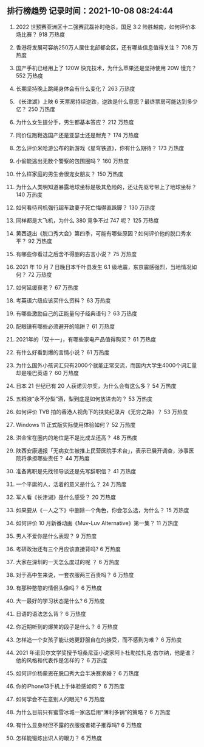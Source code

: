 
## 排行榜趋势 记录时间：2021-10-08 08:24:44
  
  1. 2022 世预赛亚洲区十二强赛武磊补时绝杀，国足 3:2 险胜越南，如何评价本场比赛？ 918 万热度
    
  2. 香港将发展可容纳250万人居住北部都会区，还有哪些信息值得关注？ 708 万热度
    
  3. 国产手机已经用上了 120W 快充技术，为什么苹果还是坚持使用 20W 慢充？ 552 万热度
    
  4. 长期坚持晚上跳绳身体会有什么变化？ 263 万热度
    
  5. 《长津湖》上映 6 天票房持续逆跌，逆跌是什么意思？最终票房可能达到多少亿？ 250 万热度
    
  6. 为什么女生提分手，男生都基本答应？ 212 万热度
    
  7. 同价位跑鞋选国产还是亚瑟士还是耐克？ 174 万热度
    
  8. 怎么评价米哈游公布的新游戏《星穹铁道》，你有什么期待？ 173 万热度
    
  9. 小偷能逃出无数个警察的包围圈吗？ 160 万热度
    
  10. 什么样家庭的男生会很宠女朋友？ 150 万热度
    
  11. 为什么人类明知道暴露地球坐标是极其危险的，还让先驱号带上了地球坐标？ 140 万热度
    
  12. 如何看待司机强行超车致妻子死亡悔得直跺脚？ 130 万热度
    
  13. 同样都是大飞机，为什么 380 竞争不过 747 呢？ 125 万热度
    
  14. 黄西退出《脱口秀大会》第四季，可能有哪些原因？如何评价他的脱口秀水平？ 92 万热度
    
  15. 有哪些你看过之后舍不得删的古言小说？ 75 万热度
    
  16. 2021 年 10 月 7 日晚日本千叶县发生 6.1 级地震，东京震感强烈，当地情况如何？ 72 万热度
    
  17. 如何延缓衰老？ 67 万热度
    
  18. 考英语六级应该买什么资料？ 63 万热度
    
  19. 有哪些激励自己的正能量句子经典语句？ 63 万热度
    
  20. 配眼镜有哪些必须避开的陷阱？ 61 万热度
    
  21. 2021年的「双十一」，有哪些家电产品值得购买？ 61 万热度
    
  22. 有什么好看到爆的言情小说？ 61 万热度
    
  23. 为什么国外小孩词汇只有2000个就能正常交流，而国内大学生4000个词汇量却是哑巴英语？ 60 万热度
    
  24. 日本 21 世纪已有 20 人获诺贝尔奖，为什么会有这么多？ 54 万热度
    
  25. 五粮液“永不分梨”酒，梨到底是如何放进去的？ 53 万热度
    
  26. 如何评价 TVB 拍的香港人视角下的扶贫纪录片《无穷之路》？ 53 万热度
    
  27. Windows 11 正式版实际使用体验如何？ 52 万热度
    
  28. 洪金宝在圈内的地位是不是比成龙还高？ 48 万热度
    
  29. 陕西安康通报「无病女生被推上民营医院手术台」，表示已展开调查，涉事医院将承担哪些责任？ 44 万热度
    
  30. 准备离职是先找领导谈还是先写辞职信？ 41 万热度
    
  31. 一个平庸的人，活着的意义是什么？ 24 万热度
    
  32. 军人看《长津湖》是什么感受？ 20 万热度
    
  33. 如果要从《一人之下》中删除一个角色，你会怎么选，为什么？ 15 万热度
    
  34. 如何评价 10 月新番动画《Muv-Luv Alternative》第一集？ 11 万热度
    
  35. 男人不爱你是什么表现？ 9 万热度
    
  36. 考研政治还有三个月应该直接背吗? 6 万热度
    
  37. 大家在深圳的一天怎么度过的呢 ？ 6 万热度
    
  38. 对于高中生来说，一套衣服两三百贵吗？ 6 万热度
    
  39. 有那种憨憨的情侣头像吗？ 6 万热度
    
  40. 大一最好的学习状态是什么? 6 万热度
    
  41. 日语的语法怎么背？ 6 万热度
    
  42. 你近期听到的爆笑的段子是什么？ 6 万热度
    
  43. 怎样追一个女孩子能让她更舒服自在的接受，而不感到为难？ 6 万热度
    
  44. 2021 年诺贝尔文学奖授予坦桑尼亚小说家阿卜杜勒拉扎克·古尔纳，他是谁？他的风格和代表作是怎样的？ 6 万热度
    
  45. 如何评价杨蒙恩在脱口秀大会半决赛求婚？ 6 万热度
    
  46. 你的iPhone13手机上手体验感如何？ 6 万热度
    
  47. 如何学会不在意别人的眼光? 6 万热度
    
  48. 为什么目前只有蜜雪冰城一家店启用“薄利多销”的策略？ 6 万热度
    
  49. 有什么显身材但不露的衣服或者裙子推荐吗? 6 万热度
    
  50. 怎样能锻炼出识人的眼力？ 6 万热度
    
